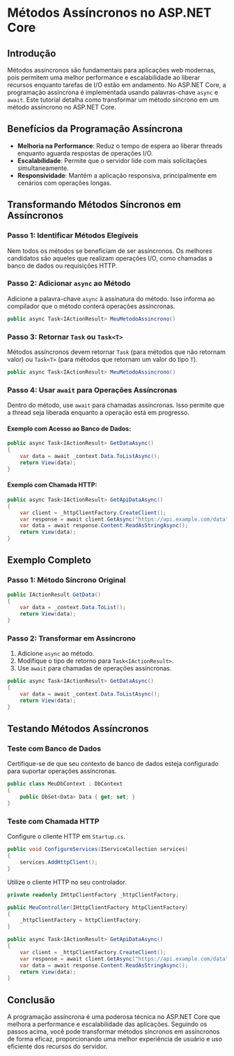 # Métodos Assíncronos no ASP.NET Core

## Introdução

Métodos assíncronos são fundamentais para aplicações web modernas, pois permitem uma melhor performance e escalabilidade ao liberar recursos enquanto tarefas de I/O estão em andamento. No ASP.NET Core, a programação assíncrona é implementada usando palavras-chave `async` e `await`. Este tutorial detalha como transformar um método síncrono em um método assíncrono no ASP.NET Core.

## Benefícios da Programação Assíncrona

- **Melhoria na Performance**: Reduz o tempo de espera ao liberar threads enquanto aguarda respostas de operações I/O.
- **Escalabilidade**: Permite que o servidor lide com mais solicitações simultaneamente.
- **Responsividade**: Mantém a aplicação responsiva, principalmente em cenários com operações longas.

## Transformando Métodos Síncronos em Assíncronos

### Passo 1: Identificar Métodos Elegíveis

Nem todos os métodos se beneficiam de ser assíncronos. Os melhores candidatos são aqueles que realizam operações I/O, como chamadas a banco de dados ou requisições HTTP.

### Passo 2: Adicionar `async` ao Método

Adicione a palavra-chave `async` à assinatura do método. Isso informa ao compilador que o método conterá operações assíncronas.

```csharp
public async Task<IActionResult> MeuMetodoAssincrono()
```

### Passo 3: Retornar `Task` ou `Task<T>`

Métodos assíncronos devem retornar `Task` (para métodos que não retornam valor) ou `Task<T>` (para métodos que retornam um valor do tipo `T`).

```csharp
public async Task<IActionResult> MeuMetodoAssincrono()
```

### Passo 4: Usar `await` para Operações Assíncronas

Dentro do método, use `await` para chamadas assíncronas. Isso permite que a thread seja liberada enquanto a operação está em progresso.

#### Exemplo com Acesso ao Banco de Dados:

```csharp
public async Task<IActionResult> GetDataAsync()
{
    var data = await _context.Data.ToListAsync();
    return View(data);
}
```

#### Exemplo com Chamada HTTP:

```csharp
public async Task<IActionResult> GetApiDataAsync()
{
    var client = _httpClientFactory.CreateClient();
    var response = await client.GetAsync("https://api.example.com/data");
    var data = await response.Content.ReadAsStringAsync();
    return View(data);
}
```

## Exemplo Completo

### Passo 1: Método Síncrono Original

```csharp
public IActionResult GetData()
{
    var data = _context.Data.ToList();
    return View(data);
}
```

### Passo 2: Transformar em Assíncrono

1. Adicione `async` ao método.
2. Modifique o tipo de retorno para `Task<IActionResult>`.
3. Use `await` para chamadas de operações assíncronas.

```csharp
public async Task<IActionResult> GetDataAsync()
{
    var data = await _context.Data.ToListAsync();
    return View(data);
}
```

## Testando Métodos Assíncronos

### Teste com Banco de Dados

Certifique-se de que seu contexto de banco de dados esteja configurado para suportar operações assíncronas.

```csharp
public class MeuDbContext : DbContext
{
    public DbSet<Data> Data { get; set; }
}
```

### Teste com Chamada HTTP

Configure o cliente HTTP em `Startup.cs`.

```csharp
public void ConfigureServices(IServiceCollection services)
{
    services.AddHttpClient();
}
```

Utilize o cliente HTTP no seu controlador.

```csharp
private readonly IHttpClientFactory _httpClientFactory;

public MeuController(IHttpClientFactory httpClientFactory)
{
    _httpClientFactory = httpClientFactory;
}

public async Task<IActionResult> GetApiDataAsync()
{
    var client = _httpClientFactory.CreateClient();
    var response = await client.GetAsync("https://api.example.com/data");
    var data = await response.Content.ReadAsStringAsync();
    return View(data);
}
```

## Conclusão

A programação assíncrona é uma poderosa técnica no ASP.NET Core que melhora a performance e escalabilidade das aplicações. Seguindo os passos acima, você pode transformar métodos síncronos em assíncronos de forma eficaz, proporcionando uma melhor experiência de usuário e uso eficiente dos recursos do servidor.